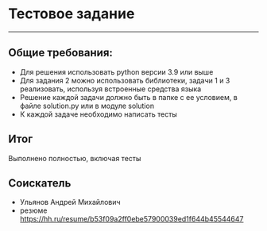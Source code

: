 # Тестовое задание

---

## Общие требования:

* Для решения использовать python версии 3.9 или выше
* Для задания 2 можно использовать библиотеки, задачи 1 и 3 реализовать, используя встроенные средства языка
* Решение каждой задачи должно быть в папке с ее условием, в файле solution.py или в модуле solution
* К каждой задаче необходимо написать тесты

## Итог
Выполнено полностью, включая тесты

## Соискатель
- Ульянов Андрей Михайлович  
- резюме https://hh.ru/resume/b53f09a2ff0ebe57900039ed1f644b45544647
